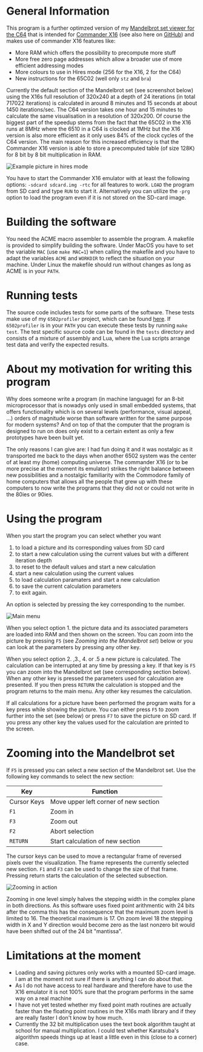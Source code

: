 # General Information

This program is a further optimzed version of my [Mandelbrot set viewer for the C64](https://github.com/rmsk2/c64_mandelbrot) that
is intended for [Commander X16](https://cx16forum.com/) (see also here on 
[GitHub](https://github.com/X16Community/x16-emulator)) and makes use of commander X16 features like:

- More RAM which offers the possibility to precompute more stuff
- More free zero page addresses which allow a broader use of more efficient addressing modes
- More colours to use in Hires mode (256 for the X16, 2 for the C64)
- New instructions for the 65C02 (well only `stz` and `bra`)

Currently the default section of the Mandelbrot set (see screenshot below) using the X16s full resolution of 320x240 
at a depth of 24 iterations (in total 717022 iterations) is calculated in around 8 minutes and 15 seconds at about 1450 
iterations/sec. The  C64 version takes one hour and 15 minutes to calculate the same visualisation in a resolution of 
320x200. Of course the biggest part of the speedup stems from the fact that the 65C02 in the X16 runs at 8MHz where the 
6510 in a C64 is clocked at 1MHz but the X16 version is also more efficient as it only uses 84% of the clock cycles of 
the C64 version. The main reason for this increased efficiency is that the Commander X16 version is able to store a 
precomputed table (of size 128K) for 8 bit by 8 bit multiplication in RAM.

![](/result.png?raw=true "Example picture in hires mode")

You have to start the Commander X16 emulator with at least the following options: `-sdcard sdcard.img -rtc` for
all features to work. `LOAD` the program from SD card and type `RUN` to start it. Alternatively you can utilize 
the `-prg` option to load the program even if it is not stored on the SD-card  image.

# Building the software

You need the ACME macro assembler to assemble the program. A makefile is provided to simplify building the software.
Under MacOS you have to set the variable `MAC` (use `make MAC=1`) when calling the makefile and you have to adapt 
the variables `ACME` and `WORKDIR` to reflect the situation on your machine. Under Linux the makefile should run 
without changes as long as ACME is in your `PATH`.

# Running tests

The source code includes tests for some parts of the software. These tests make use of my `6502profiler` project, which
can be found [here](https://github.com/rmsk2/6502profiler). If `6502profiler` is in your `PATH` you can execute these tests
by running `make test`. The test specific source code can be found in the `tests` directory and consists of a mixture of
assembly and Lua, where the Lua scripts arrange test data and verify the expected results.

# About my motivation for writing this program

Why does someone write a program (in machine language) for an 8-bit microprocessor that is nowadys only 
used in small embedded systems, that offers functionality which is on several levels (performance, 
visual appeal, ...) orders of magnitude worse than software written for the same purpose for modern 
systems? And on top of that the computer that the program is designed to run on does only exist to
a certain extent as only a few prototypes have been built yet.

The only reasons I can give are: I had fun doing it and it was nostalgic as it transported me back to
the days when another 6502 system was the center of at least my (home) computing universe. The commander
X16 (or to be more precise at the moment its emulator) strikes the right balance between new possibilities 
and a nostalgic familiarity with the Commodore family of home computers that allows all the people
that grew up with these computers to now write the programs that they did not or could not write in
the 80ies or 90ies.

# Using the program

When you start the program you can select whether you want 

1. to load a picture and its corresponding values from SD card 
2. to start a new calculation using the current values but with a different iteration depth
3. to reset to the default values and start a new calculation
4. start a new calculation using the current values
5. to load calculation paramaters and start a new calculation
6. to save the current calculation parameters
7. to exit again. 

An option is selected by pressing the key corresponding to the number.

![](/main_menu.png?raw=true "Main menu")

When you select option 1. the picture data and its associated parameters are loaded into RAM and then shown
on the screen. You can zoom into the picture by pressing `F5` (see *Zooming into the Mandelbrot set*) below or 
you can look at the parameters by pressing any other key.

When you select option 2. ,3., 4. or .5 a new picture is calculated. The calculation can be interrupted at any time
by pressing a key. If that key is `F5` you can zoom into the Mandelbrot set (see corresponding section below).
When any other key is pressed the parameters used for calculation are presented. If you then press `RETURN` the
calculation is stopped and the program returns to the main menu. Any other key resumes the calculation.

If all calculations for a picture have been performed the program waits for a key press while showing the
picture. You can either press `F5` to zoom further into the set (see below) or press `F7` to save the picture 
on SD card. If you press any other key the values used for the calculation are printed to the screen.

# Zooming into the Mandelbrot set

If `F5` is pressed you can select a new section of the Mandelbrot set. Use the following key commands to 
select the new section:

| Key | Function |
|-|-|
|Cursor Keys | Move upper left corner of new section |
| `F1` | Zoom in |
| `F3` | Zoom out |
| `F2`| Abort selection | 
| `RETURN` | Start calculation of new section |

The cursor keys can be used to move a rectangular frame of reversed pixels over the visualization. The frame
represents the currently selected new section. `F1` and  `F3` can be used to change the size of that frame. 
Pressing return starts the calculation of the selected subsection.

![](/zoom_frame.png?raw=true "Zooming in action")

Zooming in one level simply halves the stepping width in the complex plane in both directions. As this software uses
fixed point arithmentic with 24 bits after the comma this has the consequence that the maximum zoom level is
limited to 16. The theoretical maximum is 17. On zoom level 18 the stepping width in X and Y direction 
would become zero as the last nonzero bit would have been shifted out of the 24 bit "mantissa".

# Limitations at the moment

- Loading and saving pictures only works with a mounted SD-card image. I am at the moment not sure if there is anything
I can do about that.
- As I do not have access to real hardware and therefore have to use the X16 emulator it is not 100% sure that the program
performs in the same way on a real machine
- I have not yet tested whether my fixed point math routines are actually faster than the floating point routines
in the X16s math library and if they are really faster I don't know by how much.
- Currently the 32 bit multiplication uses the text book algorithm taught at school for manual multiplication. I could test
whether Karatsuba's algorithm speeds things up at least a little even in this (close to a corner) case.

